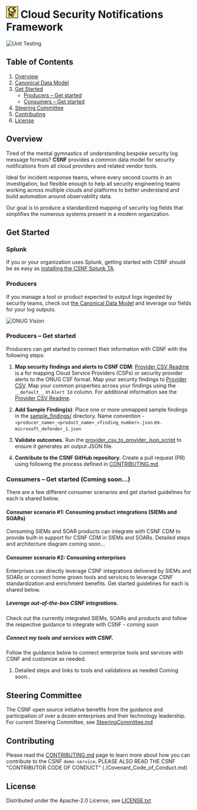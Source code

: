 
# <img src="./img/CSNFpix.png" alt="CSNF" width="32"/> Cloud Security Notifications Framework 

![Unit Testing](https://github.com/onug/csnf/actions/workflows/main.yml/badge.svg)

## Table of Contents
1. [Overview](#overview)
1. [Canonical Data Model](./Canonical_Data_Model.md)
1. [Get Started](#getting-started)
    - [Producers – Get started](#provider)
    - [Consumers – Get started](#consumer)
1. [Steering Committee](#steering-committee)
1. [Contributing](#contributing)
1. [License](#license)


## <a name="overview"></a>Overview

Tired of the mental gymnastics of understanding bespoke security log message formats? **CSNF** provides a common data model for security notifications from all cloud providers and related vendor tools. 

Ideal for incident response teams, where every second counts in an investigation, but flexible enough to help all security engineering teams working across multiple clouds and platforms to better understand and build automation around observability data. 

Our goal is to produce a standardized mapping of security log fields that simplifies the numerous systems present in a modern organization. 

## <a name="getting-started"></a>Get Started

### <a name="splunk"></a> Splunk
If you or your organization uses Splunk, getting started with CSNF should be as easy as [installing the CSNF Splunk TA](https://splunkbase.splunk.com/app/6880).

### <a name="producers"></a> Producers
If you manage a tool or product expected to output logs ingested by security teams, check out [the Canonical Data Model](https://csnf.netlify.app/docs/tasks/canonical-model/) and leverage our fields for your log outputs.

![ONUG Vision](/img/CSNFVision.png)

### <a name="provider"></a> Producers – Get started
Producers can get started to connect their information with CSNF with the following steps: 
1. **Map security findings and alerts to CSNF CDM**:
  [Provider CSV Readme](./tools/provider_csv/README.md) is a for mapping Cloud Service Providers (CSPs) or security provider alerts to the ONUG CSF format. Map your security findings to [Provider CSV](./tools/provider_csv/provider.csv).
  Map your common properties across your findings using the  `__default__`  in `Alert Id` column. For additional information see the [Provider CSV Readme](./tools/provider_csv/README.md).

1. **Add Sample Finding(s)**: 
Place one or more unmapped sample findings in the [sample_findings/](./sample_findings) directory.  Name convention - `<producer_name>_<product_name>_<finding_number>.json` ex. `microsoft_defender_1.json`

1. **Validate outcomes.**
Run the [provider_csv_to_provider_json_script](./provider_csv_to_provider_json_script/README.md) to ensure it generates an output JSON file. 
1. **Contribute to the CSNF GitHub repository.** Create a pull request (PR) using following the process defined in [CONTRIBUTING.md](./CONTRIBUTING.md).

### <a name="consumer"></a> Consumers – Get started (Coming soon...)
There are a few different consumer scenarios and get started guidelines for each is shared below.

#### <a name="consumerscenario1"></a> Consumer scenario #1: Consuming product integrations (SIEMs and SOARs)
Consuming SIEMs and SOAR products can integrate with CSNF CDM to provide built-in support for CSNF CDM in SIEMs and SOARs. Detailed steps and architecture diagram coming soon... 

#### <a name="consumerscenario2"></a>  Consumer scenario #2: Consuming enterprises 
Enterprises can directly leverage CSNF integrations delivered by SIEMs and SOARs or connect home grown tools and services to leverage CSNF standardization and enrichment benefits. Get started guidelines for each is shared below.

##### <a name="consumerscenario2ootb"></a> Leverage out-of-the-box CSNF integrations. 
Check out the currently integrated SIEMs, SOARs and products and follow the respective guidance to integrate with CSNF - coming soon

##### <a name="consumerscenario2custom"></a> Connect my tools and services with CSNF.
Follow the guidance below to connect enterprise tools and services with CSNF and customize as needed. 
1.	Detailed steps and links to tools and validations as needed Coming soon..

## <a name="steering-committee"></a>Steering Committee

The CSNF open source initiative benefits from the guidance and participation of over a dozen enterprises and their technology leadership. For current Steering Committee, see [SteeringCommittee.md](./SteeringCommittee.md)

## <a name="contributing"></a>Contributing

Please read the [CONTRIBUTING.md](./CONTRIBUTING.md) page to learn more about how you can contribute to the CSNF `demo-service`.
PLEASE ALSO READ THE CSNF "CONTRIBUTOR CODE OF CONDUCT" (./Covenant_Code_of_Conduct.md)

## <a name="license"></a>License

Distributed under the Apache-2.0 License, see [LICENSE.txt](./LICENSE.txt)

